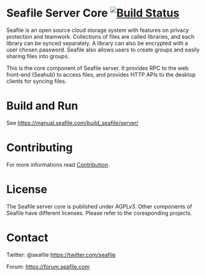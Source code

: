 Seafile Server Core [![Build Status](https://secure.travis-ci.org/haiwen/seafile-server.svg?branch=master)](http://travis-ci.org/haiwen/seafile-server)
============

Seafile is an open source cloud storage system with features on privacy protection and teamwork. Collections of files are called libraries, and each library can be synced separately. A library can also be encrypted with a user chosen password. Seafile also allows users to create groups and easily sharing files into groups.

This is the core component of Seafile server. It provides RPC to the web front-end (Seahub) to access files, and provides HTTP APIs to the desktop clients for syncing files.

Build and Run
=============

See <https://manual.seafile.com/build_seafile/server/>

Contributing
===========

For more informations read [Contribution](https://manual.seafile.com/contribution/).

License
=======

The Seafile server core is published under AGPLv3. Other components of Seafile have different licenses. Please refer to the coresponding projects.

Contact
=======

Twitter: @seafile <https://twitter.com/seafile>

Forum: <https://forum.seafile.com>
